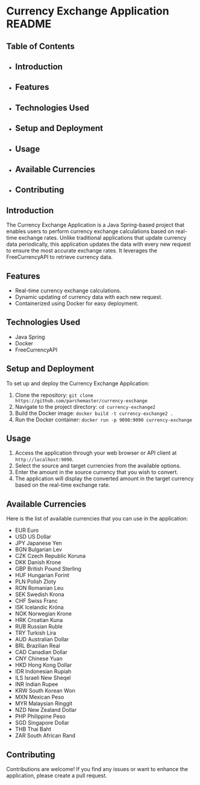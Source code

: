 # Currency Exchange Application README

## Table of Contents
- ## Introduction
- ## Features
- ## Technologies Used
- ## Setup and Deployment
- ## Usage
- ## Available Currencies
- ## Contributing

## Introduction

The Currency Exchange Application is a Java Spring-based project that enables users to perform currency exchange calculations based on real-time exchange rates. Unlike traditional applications that update currency data periodically, this application updates the data with every new request to ensure the most accurate exchange rates. It leverages the FreeCurrencyAPI to retrieve currency data.

## Features

- Real-time currency exchange calculations.
- Dynamic updating of currency data with each new request.
- Containerized using Docker for easy deployment.

## Technologies Used

- Java Spring
- Docker
- FreeCurrencyAPI

## Setup and Deployment

To set up and deploy the Currency Exchange Application:

1. Clone the repository: `git clone https://github.com/parchemaster/currency-exchange`
2. Navigate to the project directory: `cd currency-exchange2`
3. Build the Docker image: `docker build -t currency-exchange2 .`
4. Run the Docker container: `docker run -p 9090:9090 currency-exchange`

## Usage

1. Access the application through your web browser or API client at `http://localhost:9090`.
2. Select the source and target currencies from the available options.
3. Enter the amount in the source currency that you wish to convert.
4. The application will display the converted amount in the target currency based on the real-time exchange rate.

## Available Currencies

Here is the list of available currencies that you can use in the application:

- EUR Euro
- USD US Dollar
- JPY Japanese Yen
- BGN Bulgarian Lev
- CZK Czech Republic Koruna
- DKK Danish Krone
- GBP British Pound Sterling
- HUF Hungarian Forint
- PLN Polish Zloty
- RON Romanian Leu
- SEK Swedish Krona
- CHF Swiss Franc
- ISK Icelandic Króna
- NOK Norwegian Krone
- HRK Croatian Kuna
- RUB Russian Ruble
- TRY Turkish Lira
- AUD Australian Dollar
- BRL Brazilian Real
- CAD Canadian Dollar
- CNY Chinese Yuan
- HKD Hong Kong Dollar
- IDR Indonesian Rupiah
- ILS Israeli New Sheqel
- INR Indian Rupee
- KRW South Korean Won
- MXN Mexican Peso
- MYR Malaysian Ringgit
- NZD New Zealand Dollar
- PHP Philippine Peso
- SGD Singapore Dollar
- THB Thai Baht
- ZAR South African Rand

## Contributing

Contributions are welcome! If you find any issues or want to enhance the application, please create a pull request.
